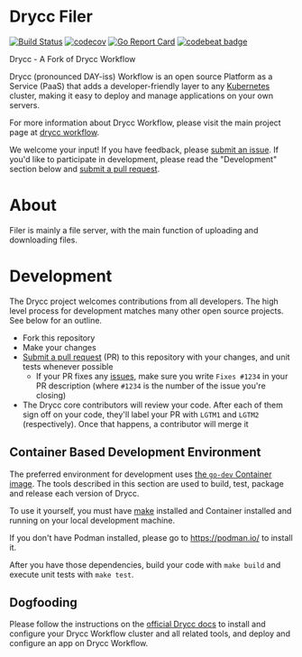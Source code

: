# Drycc Filer

[![Build Status](https://woodpecker.drycc.cc/api/badges/drycc/filer/status.svg)](https://woodpecker.drycc.cc/drycc/filer)
[![codecov](https://codecov.io/gh/drycc/filer/graph/badge.svg?token=mdHMyJabMy)](https://codecov.io/gh/drycc/filer)
[![Go Report Card](https://goreportcard.com/badge/github.com/drycc/filer)](https://goreportcard.com/report/github.com/drycc/filer)
[![codebeat badge](https://codebeat.co/badges/753e5188-2ffa-4f43-b8b4-340166a2b98c)](https://codebeat.co/projects/github-com-drycc-filer-main)

Drycc - A Fork of Drycc Workflow

Drycc (pronounced DAY-iss) Workflow is an open source Platform as a Service (PaaS) that adds a developer-friendly layer to any [Kubernetes][k8s-home] cluster, making it easy to deploy and manage applications on your own servers.

For more information about Drycc Workflow, please visit the main project page at [drycc workflow][workflow].

We welcome your input! If you have feedback, please [submit an issue][issues]. If you'd like to participate in development, please read the "Development" section below and [submit a pull request][prs].

# About

Filer is mainly a file server, with the main function of uploading and downloading files.

# Development

The Drycc project welcomes contributions from all developers. The high level process for development matches many other open source projects. See below for an outline.

* Fork this repository
* Make your changes
* [Submit a pull request][prs] (PR) to this repository with your changes, and unit tests whenever possible
	* If your PR fixes any [issues][issues], make sure you write `Fixes #1234` in your PR description (where `#1234` is the number of the issue you're closing)
* The Drycc core contributors will review your code. After each of them sign off on your code, they'll label your PR with `LGTM1` and `LGTM2` (respectively). Once that happens, a contributor will merge it

## Container Based Development Environment

The preferred environment for development uses [the `go-dev` Container image](https://github.com/drycc/go-dev). The tools described in this section are used to build, test, package and release each version of Drycc.

To use it yourself, you must have [make](https://www.gnu.org/software/make/) installed and Container installed and running on your local development machine.

If you don't have Podman installed, please go to https://podman.io/ to install it.

After you have those dependencies, build your code with `make build` and execute unit tests with `make test`.


## Dogfooding

Please follow the instructions on the [official Drycc docs](http://www.drycc.cc/docs) to install and configure your Drycc Workflow cluster and all related tools, and deploy and configure an app on Drycc Workflow.

[prs]: https://github.com/drycc/filer/pulls
[issues]: https://github.com/drycc/filer/issues
[workflow]: https://github.com/drycc/workflow
[k8s-home]: https://github.com/kubernetes/kubernetes
